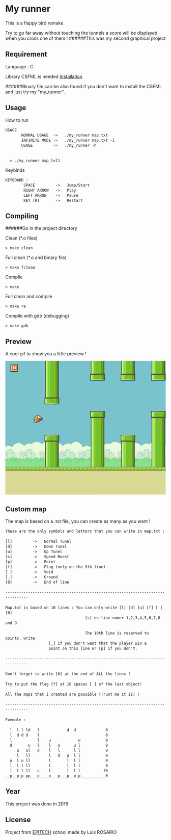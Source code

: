 # My runner

This is a flappy bird remake

Try to go far away without touching the tunnels a score will be displayed when you cross one of them !
######This was my second graphical project

## Requirement

Language : C

Library CSFML is needed [Installation](https://www.sfml-dev.org/download/csfml/index-fr.php)

######Binary file can be also found if you don't want to install the CSFML and just try my "my_runner".

## Usage

How to run
```
USAGE
       NORMAL USAGE  ->   ./my_runner map.txt
       INFINITE MODE ->   ./my_runner map.txt -i
       USAGE         ->   ./my_runner -h
  
 
  > ./my_runner map_lvl1
```

Keybinds
```
KEYBOARD :
        SPACE         ->   Jump/Start
        RIGHT ARROW   ->   Play
        LEFT ARROW    ->   Pause
        KEY [R]       ->   Restart

```

## Compiling

######Go in the project directory

Clean (*.o files)
```
> make clean
```

Full clean (*.o and binary file)
```
> make fclean
```

Compile
```
> make
```

Full clean and compile
```
> make re
```

Compile with gdb (debugging)
```
> make gdb
```

## Preview

A cool gif to show you a little preview !

![Gif](./images/my_runner.gif)


## Custom map

The map is based on a .txt file, you can create as many as you want !
```
These are the only symbols and letters that you can write in map.txt :

[l]         ->   Normal Tunel
[d]         ->   Down Tunel
[u]         ->   Up Tunel
[s]         ->   Speed Boost
[p]         ->   Point
[f]         ->   Flag (only on the 9th line)
[ ]         ->   Void
[_]         ->   Ground
[0]         ->   End of line

--------------------------------------------------------------------------------

Map.txt is based on 10 lines : You can only write [l] [d] [u] [f] [ ] [0]
                                   [s] on line numer 1,2,3,4,5,6,7,8 and 9

                                   The 10th line is reserved to points, write
				   [_] if you don't want that the player win a
				   point on this line or [p] if you don't.

--------------------------------------------------------------------------------

Don't forget to write [0] at the end of ALL the lines !

Try to put the flag [f] at 10 spaces [ ] of the last object!

All the maps that i created are possible (Trust me it is) !

--------------------------------------------------------------------------------

Exemple :

  l  l l ld   l            d  d             0
  l  d d d    l                             0
  l           l    u            u           0
  d       u   l    l   u      u l           0
     u   ul   d    l   l      l l           0
     l   ll        l   d   u  l l           0
  u  l u ll        l       l  l l           0
  l  l l ll        l       l  l l           0
  l  l l ll   u    l       l  l l          f0
__p__p_p_pp___p____p___p___p__p_p___________0
```

## Year

This project was done in 2018

## License
Project from [EPITECH](https://www.epitech.eu/) school made by Luis ROSARIO
